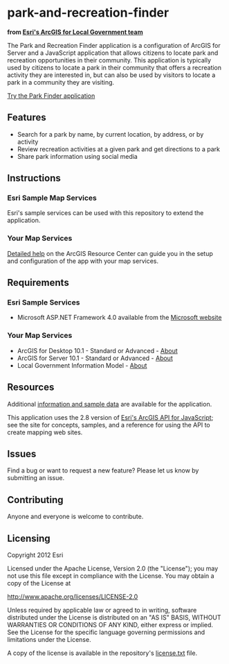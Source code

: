 # park-and-recreation-finder
**from [Esri's ArcGIS for Local Government team](http://resources.arcgis.com/en/communities/local-government/)**

The Park and Recreation Finder application is a configuration of ArcGIS for Server and a JavaScript application
that allows citizens to locate park and recreation opportunities in their community. This application is typically
used by citizens to locate a park in their community that offers a recreation activity they are interested in, but
can also be used by visitors to locate a park in a community they are visiting.

[Try the Park Finder application](http://localgovtemplates2.esri.com/ParkFinder/default.htm)

## Features

* Search for a park by name, by current location, by address, or by activity
* Review recreation activities at a given park and get directions to a park
* Share park information using social media

## Instructions

### Esri Sample Map Services

Esri's sample services can be used with this repository to extend the application.

### Your Map Services
 
[Detailed help](http://resources.arcgis.com/en/help/localgovernment/10.1/index.html#/What_is_Park_and_Recreation_Finder/028s00000003000000/)
on the ArcGIS Resource Center can guide you in the setup and configuration of the app with your map services.

## Requirements

### Esri Sample Services

* Microsoft ASP.NET Framework 4.0 available from the [Microsoft website](http://www.microsoft.com/en-us/download/details.aspx?id=17851)

### Your Map Services

* ArcGIS for Desktop 10.1 - Standard or Advanced - [About](http://www.esri.com/software/arcgis/arcgis-for-desktop)
* ArcGIS for Server 10.1 - Standard or Advanced - [About](http://www.esri.com/software/arcgis/arcgisserver)
* Local Government Information Model - [About](http://www.arcgis.com/home/item.html?id=5f799e6d23d94e25b5aaaf2a58e63fb1)

## Resources

Additional [information and sample data](http://www.arcgis.com/home/item.html?id=a57e96b9240e4311b7fd863b80a6d389)
are available for the application.

This application uses the 2.8 version of
[Esri's ArcGIS API for JavaScript](http://help.arcgis.com/en/webapi/javascript/arcgis/index.html);
see the site for concepts, samples, and a reference for using the API to create mapping web sites.

## Issues

Find a bug or want to request a new feature?  Please let us know by submitting an issue.

## Contributing

Anyone and everyone is welcome to contribute.

## Licensing

Copyright 2012 Esri

Licensed under the Apache License, Version 2.0 (the "License");
you may not use this file except in compliance with the License.
You may obtain a copy of the License at

   http://www.apache.org/licenses/LICENSE-2.0

Unless required by applicable law or agreed to in writing, software
distributed under the License is distributed on an "AS IS" BASIS,
WITHOUT WARRANTIES OR CONDITIONS OF ANY KIND, either express or implied.
See the License for the specific language governing permissions and
limitations under the License.

A copy of the license is available in the repository's
[license.txt](https://github.com/Esri/park-and-recreation-finder/blob/master/license.txt) file.
